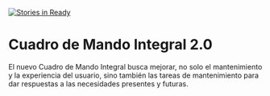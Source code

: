 [![Stories in Ready](https://badge.waffle.io/SGC-Tlaxcala/cmi.png?label=ready&title=Ready)](https://waffle.io/SGC-Tlaxcala/cmi)
# Cuadro de Mando Integral 2.0

El nuevo Cuadro de Mando Integral busca
mejorar, no solo el mantenimiento y la
experiencia del usuario, sino también
las tareas de mantenimiento para dar respuestas
a las necesidades presentes y futuras.
